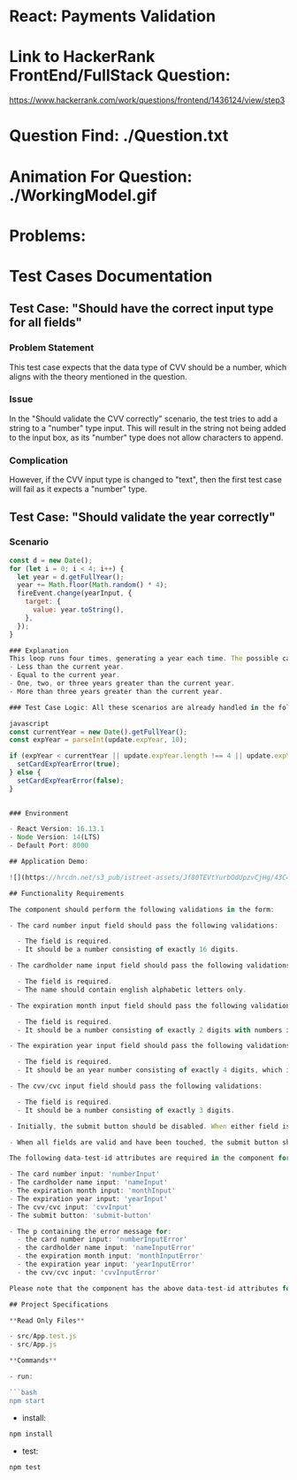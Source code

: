 # React: Payments Validation

# Link to HackerRank FrontEnd/FullStack Question:
https://www.hackerrank.com/work/questions/frontend/1436124/view/step3

# Question Find: ./Question.txt
# Animation For Question: ./WorkingModel.gif

# Problems:

# Test Cases Documentation

## Test Case: "Should have the correct input type for all fields"

### Problem Statement
This test case expects that the data type of CVV should be a number, which aligns with the theory mentioned in the question.

### Issue
In the "Should validate the CVV correctly" scenario, the test tries to add a string to a "number" type input. This will result in the string not being added to the input box, as its "number" type does not allow characters to append.

### Complication
However, if the CVV input type is changed to "text", then the first test case will fail as it expects a "number" type.

## Test Case: "Should validate the year correctly"

### Scenario
```javascript
const d = new Date();
for (let i = 0; i < 4; i++) {
  let year = d.getFullYear();
  year += Math.floor(Math.random() * 4);
  fireEvent.change(yearInput, {
    target: {
      value: year.toString(),
    },
  });
}

### Explanation
This loop runs four times, generating a year each time. The possible cases for the year value are:
- Less than the current year.
- Equal to the current year.
- One, two, or three years greater than the current year.
- More than three years greater than the current year.

### Test Case Logic: All these scenarios are already handled in the following code:

javascript
const currentYear = new Date().getFullYear();
const expYear = parseInt(update.expYear, 10);

if (expYear < currentYear || update.expYear.length !== 4 || update.expYear > currentYear + 3) {
  setCardExpYearError(true);
} else {
  setCardExpYearError(false);
}

 
### Environment

- React Version: 16.13.1
- Node Version: 14(LTS)
- Default Port: 8000

## Application Demo:

![](https://hrcdn.net/s3_pub/istreet-assets/Jf80TEVtYurbOdUpzvCjHg/43C43A02-B4D2-4AD6-832E-749C5547937C_2_0_a.gif)

## Functionality Requirements

The component should perform the following validations in the form:

- The card number input field should pass the following validations:

  - The field is required.
  - It should be a number consisting of exactly 16 digits.

- The cardholder name input field should pass the following validations:

  - The field is required.
  - The name should contain english alphabetic letters only.

- The expiration month input field should pass the following validations:

  - The field is required.
  - It should be a number consisting of exactly 2 digits with numbers in range of 01 to 12. (Denoting January to December)

- The expiration year input field should pass the following validations:

  - The field is required.
  - It should be an year number consisting of exactly 4 digits, which is greater than or equal to current year and the difference from current year should be maximum 3 years.

- The cvv/cvc input field should pass the following validations:

  - The field is required.
  - It should be a number consisting of exactly 3 digits.

- Initially, the submit button should be disabled. When either field is invalid, the submit button should be disabled.

- When all fields are valid and have been touched, the submit button should be enabled.

The following data-test-id attributes are required in the component for the tests to pass:

- The card number input: 'numberInput'
- The cardholder name input: 'nameInput'
- The expiration month input: 'monthInput'
- The expiration year input: 'yearInput'
- The cvv/cvc input: 'cvvInput'
- The submit button: 'submit-button'

- The p containing the error message for:
  - the card number input: 'numberInputError'
  - the cardholder name input: 'nameInputError'
  - the expiration month input: 'monthInputError'
  - the expiration year input: 'yearInputError'
  - the cvv/cvc input: 'cvvInputError'

Please note that the component has the above data-test-id attributes for test cases and certain classes and ids for rendering purposes. They should not be changed.

## Project Specifications

**Read Only Files**

- src/App.test.js
- src/App.js

**Commands**

- run:

```bash
npm start
```

- install:

```bash
npm install
```

- test:

```bash
npm test
```
